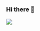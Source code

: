 ### Hi there 👋
<img src="https://img.shields.io/badge/LibreOffice-green?style=for-the-badge&logo=libreoffice&logoColor=white"/>
